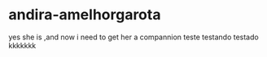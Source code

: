 # andira-amelhorgarota
yes she is ,and now i need to get her a compannion teste
testando testado 
kkkkkkk
